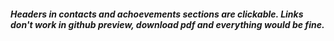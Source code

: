 ##### Headers in contacts and achoevements sections are clickable. Links don't work in github preview, download pdf and everything would be fine.
